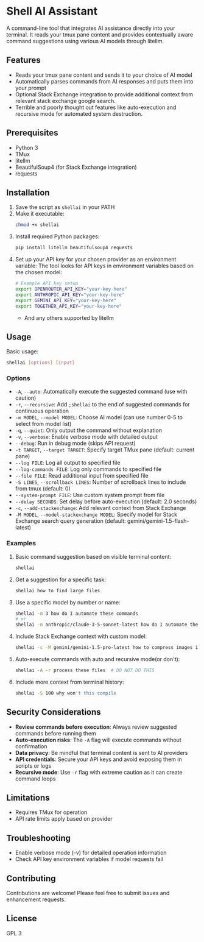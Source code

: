 # Shell AI Assistant

A command-line tool that integrates AI assistance directly into your terminal. It reads your tmux pane content and provides contextually aware command suggestions using various AI models through litellm.

## Features

- Reads your tmux pane content and sends it to your choice of AI model
- Automatically parses commands from AI responses and puts them into your prompt
- Optional Stack Exchange integration to provide additional context from relevant stack exchange google search.
- Terrible and poorly thought out features like auto-execution and recursive mode for automated system destruction.

## Prerequisites

- Python 3
- TMux
- litellm
- BeautifulSoup4 (for Stack Exchange integration)
- requests

## Installation

1. Save the script as `shellai` in your PATH
2. Make it executable:
   ```bash
   chmod +x shellai
   ```
3. Install required Python packages:
   ```bash
   pip install litellm beautifulsoup4 requests
   ```
4. Set up your API key for your chosen provider as an environment variable:
   The tool looks for API keys in environment variables based on the chosen model:
   ```bash
   # Example API key setup
   export OPENROUTER_API_KEY="your-key-here"
   export ANTHROPIC_API_KEY="your-key-here"
   export GEMINI_API_KEY="your-key-here"
   export TOGETHER_API_KEY="your-key-here"
   ```
   - And any others supported by litellm

## Usage

Basic usage:
```bash
shellai [options] [input]
```

### Options

- `-A`, `--auto`: Automatically execute the suggested command (use with caution)
- `-r`, `--recursive`: Add `;shellai` to the end of suggested commands for continuous operation
- `-m MODEL`, `--model MODEL`: Choose AI model (can use number 0-5 to select from model list)
- `-q`, `--quiet`: Only output the command without explanation
- `-v`, `--verbose`: Enable verbose mode with detailed output
- `--debug`: Run in debug mode (skips API request)
- `-t TARGET`, `--target TARGET`: Specify target TMux pane (default: current pane)
- `--log FILE`: Log all output to specified file
- `--log-commands FILE`: Log only commands to specified file
- `--file FILE`: Read additional input from specified file
- `-S LINES`, `--scrollback LINES`: Number of scrollback lines to include from tmux (default: 0)
- `--system-prompt FILE`: Use custom system prompt from file
- `--delay SECONDS`: Set delay before auto-execution (default: 2.0 seconds)
- `-c`, `--add-stackexchange`: Add relevant context from Stack Exchange
- `-M MODEL`, `--model-stackexchange MODEL`: Specify model for Stack Exchange search query generation (default: gemini/gemini-1.5-flash-latest)

### Examples

1. Basic command suggestion based on visible terminal content:
   ```bash
   shellai
   ```

2. Get a suggestion for a specific task:
   ```bash
   shellai how to find large files
   ```

3. Use a specific model by number or name:
   ```bash
   shellai -m 3 how do I automate these commands
   # or
   shellai -m anthropic/claude-3-5-sonnet-latest how do I automate these commands
   ```

4. Include Stack Exchange context with custom model:
   ```bash
   shellai -c -M gemini/gemini-1.5-pro-latest how to compress images in bulk
   ```

5. Auto-execute commands with auto and recursive mode(or don't):
   ```bash
   shellai -A -r process these files  # DO NOT DO THIS
   ```

6. Include more context from terminal history:
   ```bash
   shellai -S 100 why won't this compile
   ```

## Security Considerations

- **Review commands before execution**: Always review suggested commands before running them
- **Auto-execution risks**: The `-A` flag will execute commands without confirmation
- **Data privacy**: Be mindful that terminal content is sent to AI providers
- **API credentials**: Secure your API keys and avoid exposing them in scripts or logs
- **Recursive mode**: Use `-r` flag with extreme caution as it can create command loops

## Limitations

- Requires TMux for operation
- API rate limits apply based on provider


## Troubleshooting

- Enable verbose mode (-v) for detailed operation information
- Check API key environment variables if model requests fail

## Contributing

Contributions are welcome! Please feel free to submit issues and enhancement requests.

## License

GPL 3

